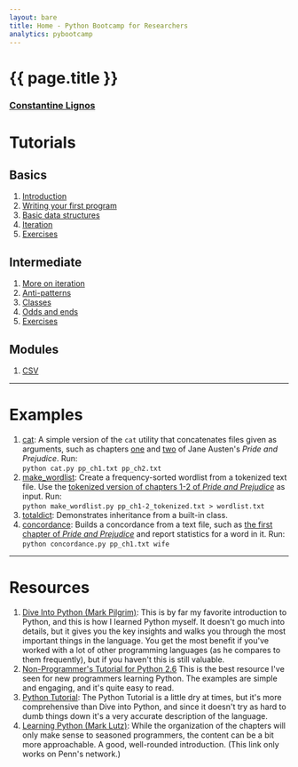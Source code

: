 ```yaml
---
layout: bare
title: Home - Python Bootcamp for Researchers
analytics: pybootcamp
---
```

<div class="titleblock">
  <h1>{{ page.title }}</h1>
  <h3><a href="..">Constantine Lignos</a></h3>
</div>

# Tutorials

## Basics
1. [Introduction](introduction.html)
1. [Writing your first program](firstprogram.html)
1. [Basic data structures](structures.html)
1. [Iteration](iteration.html)
1. [Exercises](exercises.html)

## Intermediate
1. [More on iteration](iteration2.html)
1. [Anti-patterns](http://lignos.org/py_antipatterns/)
1. [Classes](classes.html)
1. [Odds and ends](odds-ends.html)
1. [Exercises](exercises2.html)

## Modules
1. [CSV](csv.html)

---

# Examples

1. [cat](examples/cat.py): A simple version of the `cat` utility that
concatenates files given as arguments, such as chapters
[one](examples/pp_ch1.txt) and [two](examples/pp_ch2.txt) of Jane
Austen's _Pride and Prejudice_.
Run:  
`python cat.py pp_ch1.txt pp_ch2.txt`
1. [make_wordlist](examples/make_wordlist.py): Create a
frequency-sorted wordlist from a tokenized text file. Use the
[tokenized version of chapters 1-2 of _Pride and
Prejudice_](../examples/pp_ch1-2_tokenized.txt) as input.
Run:  
`python make_wordlist.py pp_ch1-2_tokenized.txt > wordlist.txt`
1. [totaldict](examples/totaldict.py): Demonstrates inheritance from a
built-in class.
1. [concordance](examples/concordance.py): Builds a concordance from a
text file, such as [the first chapter of _Pride and
Prejudice_](examples/pp_ch1.txt) and report statistics for a word in
it.
Run:  
`python concordance.py pp_ch1.txt wife`

---

# Resources

1. [Dive Into Python (Mark
Pilgrim)](http://www.diveintopython.net/): This is by
far my favorite introduction to Python, and this is how I learned
Python myself. It doesn't go much into details, but it gives you the
key insights and walks you through the most important things in the
language. You get the most benefit if you've worked with a lot of
other programming languages (as he compares to them frequently), but
if you haven't this is still valuable.
1. [Non-Programmer's Tutorial for Python
2.6](http://en.wikibooks.org/wiki/Non-Programmer%27s_Tutorial_for_Python_2.6)
This is the best resource I've seen for new programmers learning
Python. The examples are simple and engaging, and it's quite easy to
read.
1. [Python
Tutorial](http://docs.python.org/release/2.7.2/tutorial/index.html): The
Python Tutorial is a little dry at times, but it's more comprehensive
than Dive into Python, and since it doesn't try as hard to dumb things
down it's a very accurate description of the language.
1. [Learning Python (Mark Lutz)](http://proquestcombo.safaribooksonline.com/book/programming/python/9780596805395?bookview=overview):
While the organization of the chapters will only make sense to
seasoned programmers, the content can be a bit more approachable. A
good, well-rounded introduction. (This link only works on Penn's
network.)
